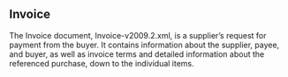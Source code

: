 ## Invoice

The Invoice document, Invoice-v2009.2.xml, is a supplier’s request for payment from the buyer. It contains information about the supplier, payee, and buyer, as well as invoice terms and detailed information about the referenced purchase, down to the individual items.